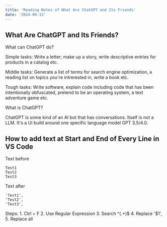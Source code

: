 ```yaml
---
title: 'Reading Notes of What Are ChatGPT and Its Friends'
date: '2024-09-13'
---
```


## What Are ChatGPT and Its Friends?

What can ChatGPT do?

Simple tasks: Write a letter; make up a story, write descriptive entries for products in a catalog etc.

Middle tasks: Generate a list of terms for search engine optimization, a reading list on topics you're intrerested in, write a book etc.

Tough tasks: Write software, explain code including code that has been intentionally obfuscated, pretend to be an operating system, a text adventure game etc. 


What is ChatGPT?

ChatGPT is some kind of an AI bot that has conversations. Itself is not a LLM. It's a UI build around one specific language model GPT 3.5/4.0. 

## How to add text at Start and End of Every Line in VS Code

Text before
```
Test1
Test2
Test3
```
Text after
```
'Test1',
'Test2',
'Test3',
```
Steps: 1. Ctrl + F 2. Use Regular Expression 3. Search ^(.+)$ 4. Replace '$1', 5. Replace all
